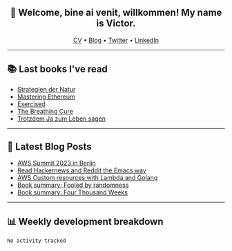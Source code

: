 <h2 align="center">👋 Welcome, bine ai venit, willkommen! My name is Victor. </h2>
<p align="center">
  <a href="https://dornea.nu/cv">CV</a> •
  <a href="https://blog.dornea.nu">Blog</a> •
  <a href="https://twitter.com/victordorneanu">Twitter</a> •
  <a href="https://www.linkedin.com/in/victor-dorneanu/">LinkedIn</a> 
</p>

  <!--
  **dorneanu/dorneanu** is a ✨ _special_ ✨ repository because its `README.md` (this file) appears on your GitHub profile.

  Here are some ideas to get you started:

  - 🔭 I’m currently working on ...
  - 🌱 I’m currently learning ...
  - 👯 I’m looking to collaborate on ...
  - 🤔 I’m looking for help with ...
  - 💬 Ask me about ...
  - 📫 How to reach me: ...
  - 😄 Pronouns: ...
  - ⚡ Fun fact: ...
  -->

---

## 📚 Last books I've read

<!--START_SECTION:books-->
* [Strategien der Natur](https://brainfck.org/book/strategien-der-natur/)
* [Mastering Ethereum](https://brainfck.org/book/mastering-ethereum/)
* [Exercised](https://brainfck.org/book/exercised/)
* [The Breathing Cure](https://brainfck.org/book/the-breathing-cure/)
* [Trotzdem Ja zum Leben sagen](https://brainfck.org/book/trotzdem-ja-zum-leben-sagen/)
<!--END_SECTION:books-->

---

## 📝 Latest Blog Posts

<!--START_SECTION:blog-->
* [AWS Summit 2023 in Berlin](https://blog.dornea.nu/2023/05/09/aws-summit-2023-in-berlin/)
* [Read Hackernews and Reddit the Emacs way](https://blog.dornea.nu/2023/04/21/read-hackernews-and-reddit-the-emacs-way/)
* [AWS Custom resources with Lambda and Golang](https://blog.dornea.nu/2023/04/06/aws-custom-resources-with-lambda-and-golang/)
* [Book summary: Fooled by randomness](https://blog.dornea.nu/2023/02/04/book-summary-fooled-by-randomness/)
* [Book summary: Four Thousand Weeks](https://blog.dornea.nu/2023/01/27/book-summary-four-thousand-weeks/)
<!--END_SECTION:blog-->

---

## 📊 **Weekly development breakdown**

<!--START_SECTION:waka-->

```txt
No activity tracked
```

<!--END_SECTION:waka-->
